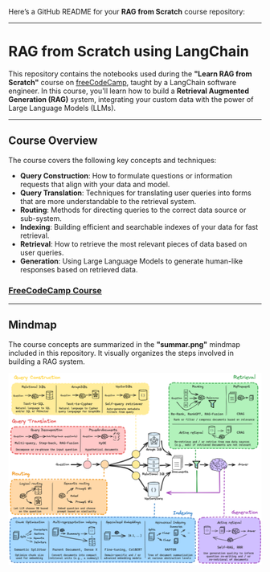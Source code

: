 Here’s a GitHub README for your **RAG from Scratch** course repository:

---

# RAG from Scratch using LangChain

This repository contains the notebooks used during the **"Learn RAG from Scratch"** course on [freeCodeCamp](https://youtu.be/sVcwVQRHIc8), taught by a LangChain software engineer. In this course, you'll learn how to build a **Retrieval Augmented Generation (RAG)** system, integrating your custom data with the power of Large Language Models (LLMs).

---

## Course Overview

The course covers the following key concepts and techniques:
- **Query Construction**: How to formulate questions or information requests that align with your data and model.
- **Query Translation**: Techniques for translating user queries into forms that are more understandable to the retrieval system.
- **Routing**: Methods for directing queries to the correct data source or sub-system.
- **Indexing**: Building efficient and searchable indexes of your data for fast retrieval.
- **Retrieval**: How to retrieve the most relevant pieces of data based on user queries.
- **Generation**: Using Large Language Models to generate human-like responses based on retrieved data.

### [FreeCodeCamp Course](https://youtu.be/sVcwVQRHIc8)

---

## Mindmap

The course concepts are summarized in the **"summar.png"** mindmap included in this repository. It visually organizes the steps involved in building a RAG system.

![Mindmap](summary.png)
